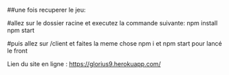 

##une fois recuperer le jeu:

#allez sur le dossier racine et executez la commande suivante:
npm install
npm start

#puis allez sur /client et faites la meme chose
npm i et npm start pour lancé le front


Lien du site en ligne : https://glorius9.herokuapp.com/

